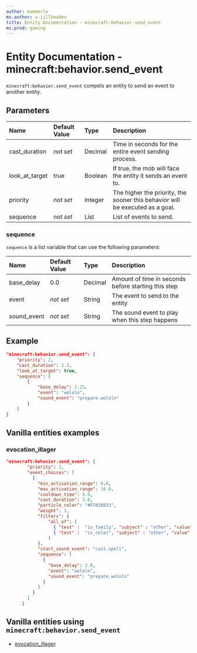 ```yaml
---
author: mammerla
ms.author: v-jillheaden
title: Entity Documentation - minecraft:behavior.send_event
ms.prod: gaming
---
```


# Entity Documentation - minecraft:behavior.send_event

`minecraft:behavior.send_event` compels an entity to send an event to another entity.

## Parameters

|Name |Default Value  |Type  |Description  |
|:----------|:----------|:----------|:----------|
|cast_duration|*not set*| Decimal| Time in seconds for the entire event sending process. |
|look_at_target| true|Boolean| If true, the mob will face the entity it sends an event to. |
|priority|*not set*|Integer|The higher the priority, the sooner this behavior will be executed as a goal.|
|sequence|*not set* | List| List of events to send.|

### sequence

`sequence` is a list variable that can use the following parameters:

|Name |Default Value  |Type  |Description  |
|:----------|:----------|:----------|:----------|
|base_delay| 0.0| Decimal| Amount of time in seconds before starting this step |
|event|*not set* | String|  The event to send to the entity |
|sound_event|*not set* | String|  The sound event to play when this step happens |

## Example

```json
"minecraft:behavior.send_event": {
    "priority": 2,
    "cast_duration": 2.5,
    "look_at_target": true,
    "sequence": [
        {
            "base_delay": 1.25,
            "event": "wololo",
            "sound_event": "prepare.wololo"
        }
    ]
}
```

## Vanilla entities examples

### evocation_illager

```json
"minecraft:behavior.send_event": {
        "priority": 3,
        "event_choices": [
          {
            "min_activation_range": 0.0,
            "max_activation_range": 16.0,
            "cooldown_time": 5.0,
            "cast_duration": 3.0,
            "particle_color": "#FFB38033",
            "weight": 3,
            "filters": { 
                "all_of": [
                  { "test" :  "is_family", "subject" : "other", "value" :  "sheep"},
                  { "test" :  "is_color", "subject" : "other", "value" :  "blue"}
                ] 
            },
            "start_sound_event": "cast.spell",
            "sequence": [
              {
                "base_delay": 2.0,
                "event": "wololo",
                "sound_event": "prepare.wololo"
              }
            ]
          }
        ]
      }
```

## Vanilla entities using `minecraft:behavior.send_event`

- [evocation_illager](../../../../Source/VanillaBehaviorPack_Snippets/entities/evocation_illager.md)
